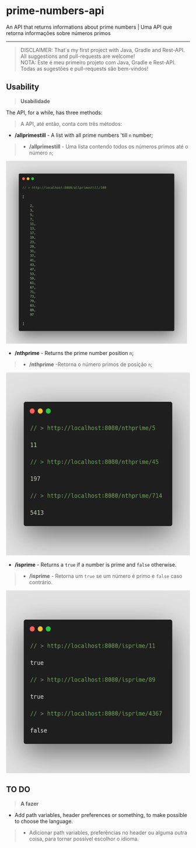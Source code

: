 # prime-numbers-api
An API that returns informations about prime numbers | Uma API que retorna informações sobre números primos

---

> DISCLAIMER: That´s my first project with Java, Gradle and Rest-API. All suggestions and pull-requests are welcome!  
> NOTA: Este é meu primeiro projeto com Java, Gradle e Rest-API. Todas as sugestôes e pull-requests são bem-vindos!

## Usability
> **Usabilidade**

The API, for a while, has three methods:
> A API, até então, conta com três métodos: 

- **/allprimestill** - A list with all prime numbers 'till `n` number;
> - **/allprimestill** - Uma lista contendo todos os números primos até o número `n`;

<img src="https://raw.githubusercontent.com/luisfelipesdn12/prime-numbers-api/master/demo-resources/allprimestill.png" height=500>

- **/nthprime** - Returns the prime number position `n`;
> - **/nthprime** -Retorna o número primos de posição `n`;

<img src="https://raw.githubusercontent.com/luisfelipesdn12/prime-numbers-api/master/demo-resources/nthprime.png" height=500>

- **/isprime** - Returns a `true` if a number is prime and `false` otherwise.
> - **/isprime** - Retorna um `true` se um número é primo e `false` caso contrário.

<img src="https://raw.githubusercontent.com/luisfelipesdn12/prime-numbers-api/master/demo-resources/isprime.png" height=500>

## TO DO
> **A fazer**

- Add path variables, header preferences or something, to make possible to choose the language.
> - Adicionar path variables, preferências no header ou alguma outra coisa, para tornar possível escolhor o idioma.
